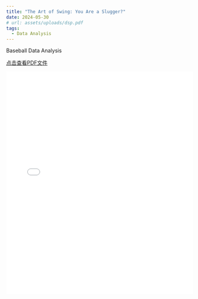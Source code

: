 ```yaml
---
title: "The Art of Swing: You Are a Slugger?"
date: 2024-05-30
# url: assets/uploads/dsp.pdf
tags:
  - Data Analysis
---
```


Baseball Data Analysis

<a href="assets/uploads/dsp.pdf" target="_blank">点击查看PDF文件</a>

<embed src="assets/uploads/dsp.pdf" type="application/pdf" width="100%" height="600px" />


<!--more-->
